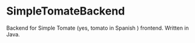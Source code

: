 # SimpleTomateBackend

Backend for Simple Tomate (yes, tomato in Spanish )  frontend. Written in Java.

